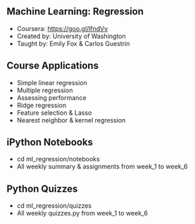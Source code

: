 ## Machine Learning: Regression

 - Coursera: https://goo.gl/lfndVv
 - Created by: University of Washington
 - Taught by: Emily Fox & Carlos Guestrin
 
## Course Applications
 
 - Simple linear regression
 - Multiple regression
 - Assessing performance
 - Ridge regression
 - Feature selection & Lasso
 - Nearest neighbor & kernel regression
 
## iPython Notebooks

 - cd ml_regression/notebooks
 - All weekly summary & assignments from week_1 to week_6 

## Python Quizzes

 - cd ml_regression/quizzes
 - All weekly quizzes.py from week_1 to week_6